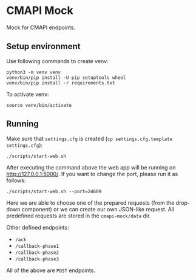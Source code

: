 # CMAPI Mock
Mock for CMAPI endpoints.

## Setup environment
Use following commands to create venv:

    python3 -m venv venv
    venv/bin/pip install -U pip setuptools wheel
    venv/bin/pip install -r requirements.txt

To activate venv:

    source venv/bin/activate

## Running
Make sure that `settings.cfg` is created (`cp settings.cfg.template settings.cfg`):

    ./scripts/start-web.sh

After executing the command above the web app will be running on http://127.0.0.1:5000/. If you want to change the port, please run it as follows:

    ./scripts/start-web.sh --port=24609

Here we are able to choose one of the prepared requests (from the drop-down component) or we can create our own JSON-like request.
All predefined requests are stored in the `cmapi-mock/data` dir.

Other defined endpoints:
- `/ack`
- `/callback-phase1`
- `/callback-phase2`
- `/callback-phase3`
  
All of the above are `POST` endpoints.

